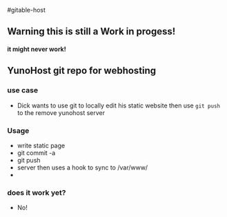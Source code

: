#gitable-host

## Warning this is still a Work in progess!
#### it might never work!

## YunoHost git repo for webhosting


### use case
- Dick wants to use git to locally edit his static website then use ```git push``` to the remove yunohost server


### Usage
- write static page
- git commit -a
- git push
- server then uses a hook to sync to /var/www/
- 

### does it work yet?
- No!
